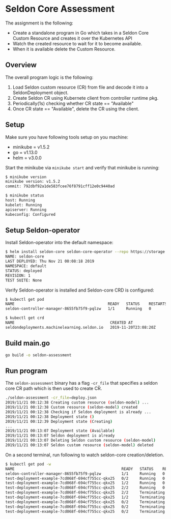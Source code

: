 # Seldon Core Assessment

The assignment is the following:

 * Create a standalone program in Go which takes in a Seldon Core Custom Resource and creates it over the Kubernetes API 
 * Watch the created resource to wait for it to become available. 
 * When it is available delete the Custom Resource. 

## Overview

The overall program logic is the following:

1) Load Seldon custom resource (CR) from file and decode it into a SeldonDeployment object.
2) Create Seldon CR using Kubernete client from controller runtime pkg.
3) Periodically(1s) checking whether CR state == "Available"
4) Once CR state == "Available", delete the CR using the client.

## Setup

Make sure you have following tools setup on you machine:

* minikube = v1.5.2
* go = v1.13.0
* helm = v3.0.0

Start the minikube via `minikube start` and verify that minikube is running:

```sh
$ minikube version
minikube version: v1.5.2
commit: 792dbf92a1de583fcee76f8791cff12e0c9440ad

$ minikube status
host: Running
kubelet: Running
apiserver: Running
kubeconfig: Configured
```

## Setup Seldon-operator

Install Seldon-operator into the default namespace:

```sh
$ helm install seldon-core seldon-core-operator --repo https://storage.googleapis.com/seldon-charts --set usageMetrics.enabled=true
NAME: seldon-core
LAST DEPLOYED: Thu Nov 21 00:08:18 2019
NAMESPACE: default
STATUS: deployed
REVISION: 1
TEST SUITE: None
```

Verify Seldon-operator is installed and Seldon-core CRD is configured:

```sh
$ kubectl get pod
NAME                                         READY   STATUS    RESTARTS   AGE
seldon-controller-manager-8655fb75f9-pqlzw   1/1     Running   0          15s

$ kubectl get crd
NAME                                          CREATED AT
seldondeployments.machinelearning.seldon.io   2019-11-20T23:08:20Z
```

## Build main.go

```sh
go build -o seldon-assessment
```

## Run program

The `seldon-assessment` binary has a flag `-cr_file` that specifies a seldon core CR path which is then used to create CR.


```sh
./seldon-assessment -cr_file=deploy.json
2019/11/21 00:12:38 Creating custom resource (seldon-model) ...
2019/11/21 00:12:38 Custom resource (seldon-model) created
2019/11/21 00:12:38 Checking if Seldon deployment is already ...
2019/11/21 00:12:38 Deployment state ()
2019/11/21 00:12:39 Deployment state (Creating)
...
2019/11/21 00:13:07 Deployment state (Available)
2019/11/21 00:13:07 Seldon deployment is already
2019/11/21 00:13:07 Deleting Seldon custom resource (seldon-model)
2019/11/21 00:13:07 Seldon custom resource (seldon-model) deleted

```

On a second terminal, run following to watch seldon-core creation/deletion.

```sh
$ kubectl get pod -w
NAME                                               READY   STATUS    RESTARTS   AGE
seldon-controller-manager-8655fb75f9-pqlzw         1/1     Running   0          4m30s
test-deployment-example-7cd068f-694cf755cc-qkx25   0/2     Running   0          12s
test-deployment-example-7cd068f-694cf755cc-qkx25   1/2     Running   0          27s
test-deployment-example-7cd068f-694cf755cc-qkx25   2/2     Running   0          28s
test-deployment-example-7cd068f-694cf755cc-qkx25   2/2     Terminating   0          30s
test-deployment-example-7cd068f-694cf755cc-qkx25   1/2     Terminating   0          43s
test-deployment-example-7cd068f-694cf755cc-qkx25   0/2     Terminating   0          52s
test-deployment-example-7cd068f-694cf755cc-qkx25   0/2     Terminating   0          53s
test-deployment-example-7cd068f-694cf755cc-qkx25   0/2     Terminating   0          53s
```